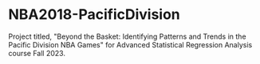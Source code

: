 # NBA2018-PacificDivision
Project titled, "Beyond the Basket: Identifying Patterns and Trends in the Pacific Division NBA Games" for Advanced Statistical Regression Analysis course Fall 2023. 
